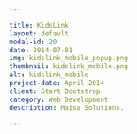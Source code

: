 ```yaml
---

title: KidsLink
layout: default
modal-id: 20
date: 2014-07-01
img: kidslink_mobile_popup.png
thumbnail: kidslink_mobile.png
alt: kidslink_mobile
project-date: April 2014
client: Start Bootstrap
category: Web Development
description: Maisa Solutions.

---
```

